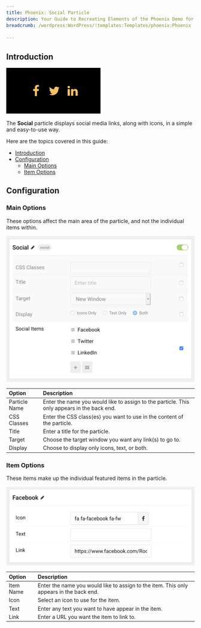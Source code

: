 ```yaml
---
title: Phoenix: Social Particle
description: Your Guide to Recreating Elements of the Phoenix Demo for WordPress
breadcrumb: /wordpress:WordPress/!templates:Templates/phoenix:Phoenix

---
```


## Introduction

![](assets/particle_social1.png)

The **Social** particle displays social media links, along with icons, in a simple and easy-to-use way.

Here are the topics covered in this guide:

- [Introduction](#introduction)
- [Configuration](#configuration)
  - [Main Options](#main-options)
  - [Item Options](#item-options)

## Configuration

### Main Options

These options affect the main area of the particle, and not the individual items within.

![](assets/particle_social2.png)

| Option        | Description                                                                                 |
| :------------ | :------------------------------------------------------------------------------------------ |
| Particle Name | Enter the name you would like to assign to the particle. This only appears in the back end. |
| CSS Classes   | Enter the CSS class(es) you want to use in the content of the particle.                     |
| Title         | Enter a title for the particle.                                                             |
| Target        | Choose the target window you want any link(s) to go to.                                     |
| Display       | Choose to display only icons, text, or both.                                                |


### Item Options

These items make up the individual featured items in the particle.

![](assets/particle_social3.png)

| Option    | Description                                                                             |
| :-------- | :-------------------------------------------------------------------------------------- |
| Item Name | Enter the name you would like to assign to the item. This only appears in the back end. |
| Icon      | Select an icon to use for the item.                                                     |
| Text      | Enter any text you want to have appear in the item.                                     |
| Link      | Enter a URL you want the item to link to.                                               |
